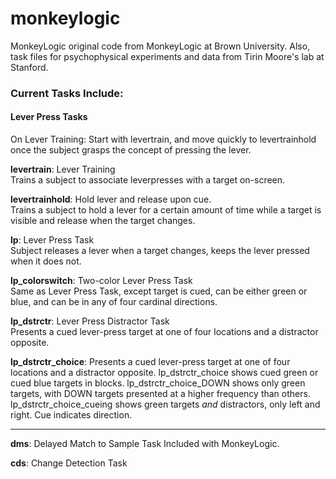 monkeylogic
===========

MonkeyLogic original code from MonkeyLogic at Brown University. Also, task files for psychophysical experiments and data from Tirin Moore's lab at Stanford.

### Current Tasks Include:


#### Lever Press Tasks

On Lever Training: Start with levertrain, and move quickly to levertrainhold once the subject grasps the concept of pressing the lever. 

**levertrain**: Lever Training  
Trains a subject to associate leverpresses with a target on-screen.

**levertrainhold**: Hold lever and release upon cue.  
Trains a subject to hold a lever for a certain amount of time while a target is visible  and release when the target changes.

**lp**: Lever Press Task  
Subject releases a lever when a target changes, keeps the lever pressed when it does not.

**lp_colorswitch**: Two-color Lever Press Task  
Same as Lever Press Task, except target is cued, can be either green or blue, and can be in any of four cardinal directions.

**lp_dstrctr**: Lever Press Distractor Task  
Presents a cued lever-press target at one of four locations and a distractor opposite.

**lp_dstrctr_choice**: Presents a cued lever-press target at one of four locations and a distractor opposite.
lp_dstrctr_choice shows cued green or cued blue targets in blocks.
lp_dstrctr_choice_DOWN shows only green targets, with DOWN targets presented at a higher frequency than others.
lp_dstrctr_choice_cueing shows green targets *and* distractors, only left and right. Cue indicates direction.

-------------------------------------------

**dms**: Delayed Match to Sample Task
Included with MonkeyLogic.

**cds**: Change Detection Task



